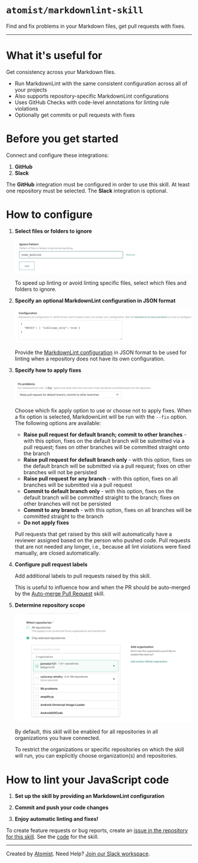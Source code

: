 # `atomist/markdownlint-skill`

<!---atomist-skill-description:start--->

Find and fix problems in your Markdown files, get pull requests with fixes.

<!---atomist-skill-description:end--->

---

<!---atomist-skill-readme:start--->

# What it's useful for

Get consistency across your Markdown files.

* Run MarkdownLint with the same consistent configuration across all of your 
projects
* Also supports repository-specific MarkdownLint configurations
* Uses GitHub Checks with code-level annotations for linting rule violations
* Optionally get commits or pull requests with fixes

# Before you get started

Connect and configure these integrations:

1. **GitHub**
1. **Slack**

The **GitHub** integration must be configured in order to use this skill. At
least one repository must be selected. The **Slack** integration is optional.

# How to configure

1. **Select files or folders to ignore**

    ![Ignore](docs/images/ignore.png)

    To speed up linting or avoid linting specific files, select which files
    and folders to ignore.

1. **Specify an optional MarkdownLint configuration in JSON format**

    ![Configuration](docs/images/config.png)

    Provide the [MarkdownLint configuration](https://eslint.org/docs/user-guide/configuring)
    in JSON format to be used for linting when a repository
    does not have its own configuration.

1. **Specify how to apply fixes**

    ![Fix](docs/images/fix.png)

    Choose which fix apply option to use or choose not to apply fixes.
    When a fix option is selected, MarkdownLint will be run with the `--fix` option.
    The following options are available:

    * **Raise pull request for default branch; commit to other branches** - with this
    option, fixes on the default branch will be submitted via
    a pull request; fixes on other branches will be committed straight
    onto the branch
    * **Raise pull request for default branch only** - with this option, fixes on
    the default branch will be submitted via a pull
    request; fixes on other branches will not be persisted
    * **Raise pull request for any branch** - with this option, fixes on
    all branches will be submitted via a pull request  
    * **Commit to default branch only** - with this option, fixes on the
    default branch will be committed straight to the branch; fixes on
    other branches will not be persisted
    * **Commit to any branch** - with this option, fixes on all branches will
    be committed straight to the branch
    * **Do not apply fixes**

    Pull requests that get raised by this skill will automatically have a reviewer
    assigned based on the person who pushed code. Pull requests that are not
    needed any longer, i.e., because all lint violations were fixed manually, are
    closed automatically.

1. **Configure pull request labels**

    Add additional labels to pull requests raised by this skill.

    This is useful to influence how and when the PR should be auto-merged by the
    [Auto-merge Pull Request](https://go.atomist.com/catalog/skills/atomist/github-auto-merge-skill)
    skill.

1. **Determine repository scope**

   ![Repository filter](docs/images/repo-filter.png)

   By default, this skill will be enabled for all repositories in all
   organizations you have connected.

   To restrict the organizations or specific repositories on which the skill
   will run, you can explicitly choose organization(s) and repositories.

# How to lint your JavaScript code

1. **Set up the skill by providing an MarkdownLint configuration**

1. **Commit and push your code changes**

1. **Enjoy automatic linting and fixes!**

To create feature requests or bug reports, create an [issue in the repository for this skill](https://github.com/atomist-skills/markdownlint-skill/issues).
See the [code](https://github.com/atomist-skills/markdownlint-skill) for the skill.

<!---atomist-skill-readme:end--->

---

Created by [Atomist][atomist].
Need Help?  [Join our Slack workspace][slack].

[atomist]: https://atomist.com/ (Atomist - How Teams Deliver Software)
[slack]: https://join.atomist.com/ (Atomist Community Slack)
